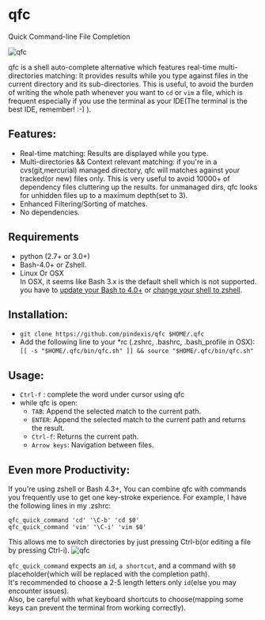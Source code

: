 # qfc
Quick Command-line File Completion

![qfc](https://cloud.githubusercontent.com/assets/2557967/8640880/582cb8fe-28ff-11e5-9753-41464dda938e.gif)

qfc is a shell auto-complete alternative which features real-time multi-directories matching: It provides results  while you type against files in the current directory and its sub-directories.
This is useful, to avoid the burden of writing the whole path whenever you want to `cd` or `vim` a file, which is frequent especially if you use the terminal as your IDE(The terminal is the best IDE, remember! :-) ).


## Features:
- Real-time matching: Results are displayed while you type.
- Multi-directories && Context relevant matching: if you're in a cvs(git,mercurial) managed directory, qfc will matches against your tracked(or new) files only. This is very useful to avoid 10000+ of dependency files cluttering up the results. for unmanaged dirs, qfc looks for unhidden files up to a maximum depth(set to 3).
- Enhanced Filtering/Sorting of matches.
- No dependencies.


## Requirements
- python (2.7+ or 3.0+)
- Bash-4.0+ or Zshell.
- Linux Or OSX  
In OSX, it seems like Bash 3.x is the default shell which is not supported. you have to [update your Bash to 4.0+](http://apple.stackexchange.com/a/24635) or [change your shell to zshell](http://stackoverflow.com/a/1822126/1117720).


## Installation:
- `git clone https://github.com/pindexis/qfc $HOME/.qfc`
- Add the following line to your *rc (.zshrc, .bashrc, .bash_profile in OSX):  
    `[[ -s "$HOME/.qfc/bin/qfc.sh" ]] && source "$HOME/.qfc/bin/qfc.sh"`


## Usage:
- `Ctrl-f` : complete the word under cursor using qfc
- while qfc is open:
    - `TAB`: Append the selected match to the current path.
    - `ENTER`: Append the selected match to the current path and returns the result.
    - `Ctrl-f`: Returns the current path.
    - `Arrow keys`: Navigation between files.


## Even more Productivity:
If you're using zshell or Bash 4.3+, You can combine qfc with commands you frequently use to get one key-stroke experience. For example, I have the following lines in my .zshrc:
```
qfc_quick_command 'cd' '\C-b' 'cd $0'
qfc_quick_command 'vim' '\C-i' 'vim $0'
```
This allows me to switch directories by just pressing Ctrl-b(or editing a file by pressing Ctrl-i).
![qfc](https://cloud.githubusercontent.com/assets/2557967/8654777/78534320-2984-11e5-8684-f18709af0748.gif)

`qfc_quick_command` expects an `id`, `a shortcut`, and a command with `$0` placeholder(which will be replaced with the completion path).  
It's recommended to choose a 2-5 length letters only `id`(else you may encounter issues).  
Also, be careful with what keyboard shortcuts to choose(mapping some keys can prevent the terminal from working correctly).
